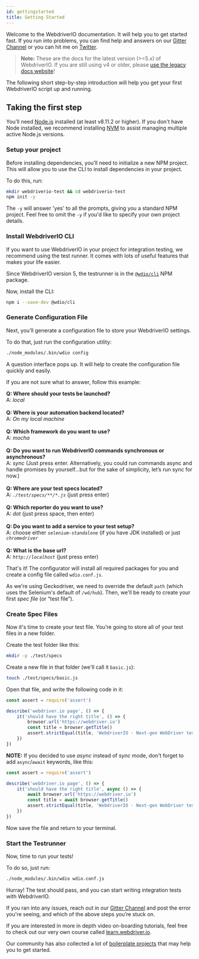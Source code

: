 ```yaml
---
id: gettingstarted
title: Getting Started
---
```


Welcome to the WebdriverIO documentation. It will help you to get started fast. If you run into problems, you can find help and answers on our [Gitter Channel](https://gitter.im/webdriverio/webdriverio) or you can hit me on [Twitter](https://twitter.com/webdriverio).

> __Note:__ These are the docs for the latest version (>=5.x) of WebdriverIO. If you are still using v4 or older, please [use the legacy docs website](http://v4.webdriver.io)!

The following short step-by-step introduction will help you get your first WebdriverIO script up and running.

## Taking the first step

You’ll need [Node.js](http://nodejs.org) installed (at least v8.11.2 or higher). If you don't have Node installed, we recommend installing [NVM](https://github.com/creationix/nvm) to assist managing multiple active Node.js versions.

### Setup your project

Before installing dependencies, you’ll need to initialize a new NPM project. This will allow you to use the CLI to install dependencies in your project.

To do this, run:

```sh
mkdir webdriverio-test && cd webdriverio-test
npm init -y
```

The `-y` will answer 'yes' to all the prompts, giving you a standard NPM project. Feel free to omit the `-y` if you'd like to specify your own project details.

### Install WebdriverIO CLI

If you want to use WebdriverIO in your project for integration testing, we recommend using the test runner. It comes with lots of useful features that makes your life easier. 

Since WebdriverIO version 5, the testrunner is in the [`@wdio/cli`](https://www.npmjs.com/package/@wdio/cli) NPM package.

Now, install the CLI:

```sh
npm i --save-dev @wdio/cli
```

### Generate Configuration File

Next, you’ll generate a configuration file to store your WebdriverIO settings. 

To do that, just run the configuration utility:

```sh
./node_modules/.bin/wdio config
```

A question interface pops up. It will help to create the configuration file quickly and easily. 

If you are not sure what to answer, follow this example:

__Q: Where should your tests be launched?__<br>
A: _local_<br>
<br>
__Q: Where is your automation backend located?__<br>
A: _On my local machine_<br>
<br>
__Q: Which framework do you want to use?__<br>
A: _mocha_<br>
<br>
__Q: Do you want to run WebdriverIO commands synchronous or asynchronous?__<br>
A: _sync_ (Just press enter. Alternatively, you could run commands async and handle promises by yourself...but for the sake of simplicity, let’s run sync for now.)<br>
<br>
__Q: Where are your test specs located?__<br>
A: _`./test/specs/**/*.js`_ (just press enter)<br>
<br>
__Q: Which reporter do you want to use?__<br>
A: _dot_ (just press space, then enter)<br>
<br>
__Q: Do you want to add a service to your test setup?__<br>
A: choose either _`selenium-standalone`_ (if you have JDK installed) or just _`chromedriver`_<br>
<br>
__Q: What is the base url?__<br>
A: _`http://localhost`_ (just press enter)<br>

That's it! The configurator will install all required packages for you and create a config file called `wdio.conf.js`. 

As we're using Geckodriver, we need to override the default `path` (which uses the Selenium's default of `/wd/hub`). Then, we'll be ready to create your first <dfn>spec file</dfn> (or “test file”).

### Create Spec Files

Now it's time to create your test file. You’re going to store all of your test files in a new folder. 

Create the test folder like this:

```sh
mkdir -p ./test/specs
```

Create a new file in that folder (we'll call it `basic.js`):

```sh
touch ./test/specs/basic.js
```

Open that file, and write the following code in it:

```js
const assert = require('assert')

describe('webdriver.io page', () => {
    it('should have the right title', () => {
        browser.url('https://webdriver.io')
        const title = browser.getTitle()
        assert.strictEqual(title, 'WebdriverIO · Next-gen WebDriver test framework for Node.js')
    })
})
```

**NOTE:** If you decided to use _async_ instead of _sync_ mode, don't forget to add `async`/`await` keywords, like this:

```js
const assert = require('assert')

describe('webdriver.io page', () => {
    it('should have the right title', async () => {
        await browser.url('https://webdriver.io')
        const title = await browser.getTitle()
        assert.strictEqual(title, 'WebdriverIO · Next-gen WebDriver test framework for Node.js')
    })
})
```


Now save the file and return to your terminal.

### Start the Testrunner

Now, time to run your tests! 

To do so, just run:

```sh
./node_modules/.bin/wdio wdio.conf.js
```

Hurray! The test should pass, and you can start writing integration tests with WebdriverIO.

If you ran into any issues, reach out in our [Gitter Channel](https://gitter.im/webdriverio/webdriverio) and post the error you're seeing, and which of the above steps you’re stuck on.

If you are interested in more in depth video on-boarding tutorials, feel free to check out our very own course called [learn.webdriver.io](https://learn.webdriver.io/?coupon=wdio). 

Our community has also collected a lot of [boilerplate projects](BoilerplateProjects.md) that may help you to get started.
